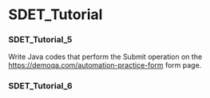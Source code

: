 # SDET_Tutorial

### SDET_Tutorial_5
Write Java codes that perform the Submit operation on the https://demoqa.com/automation-practice-form form page.

### SDET_Tutorial_6

